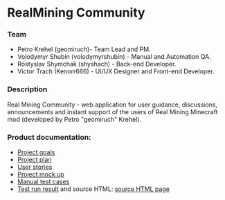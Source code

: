 <h1>RealMining Community</h1>
<h3>Team</h3>
<ul>
      <li>Petro Krehel (geomiruch)- Team Lead and PM.</li>
      <li>Volodymyr Shubin (volodymyrshubin) - Manual and Automation QA.</li>
      <li>Rostyslav Shymchak (shyshach) - Back-end Developer.</li>
      <li>Victor Trach (Kenorr666) - UI/UX Designer and Front-end Developer.</li>
</ul>
<h3>Description</h3>
Real Mining Community - web application for user guidance, discussions, announcements and instant support of the users of Real Mining Minecraft mod (developed by Petro "geomiruch" Krehel).
<h3>Product documentation:</h3>
<ul>
      <li><a href="https://docs.google.com/document/d/1U9ooGUvHmtVVRUc3J0tyMrl5N3-_KvS_/edit?usp=sharing&ouid=109305028350009125430&rtpof=true&sd=true">Project goals</a></li>
      <li><a href="https://docs.google.com/spreadsheets/d/10gl9GJhF36_IiBe4ndo_J5ASwU1qkiVJEuDd_OtHv4g/edit?usp=sharing">Project plan</a></li>
      <li><a href="https://docs.google.com/document/d/1XnzYG4zxBV1kZEi8ZuSHKkUvNi8osYF4ao93-USm4BA/edit?usp=sharing">User stories</a></li>
      <li><a href="https://www.figma.com/file/WYSxkJ5CG3pDyr2UxhzjA7/Free-Useful-Forms-(Community)?node-id=0-1">Project mock up</a></li>
      <li><a href="https://docs.google.com/spreadsheets/d/1yQa6W4riM31ZgCBYhK4KA8d28pbr8tLqLbOxAXMNSM8/edit?usp=sharing">Manual test cases</a></li>
      <li><a href="https://github.com/Geomiruch/RealMiningWeb/blob/master/image.png">Test run result</a>   and source HTML:  <a href="https://github.com/Geomiruch/RealMiningWeb/blob/master/test_result.html">source HTML page</a></li>

</ul>

